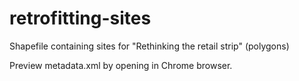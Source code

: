 # retrofitting-sites

Shapefile containing sites for "Rethinking the retail strip" (polygons)

Preview metadata.xml by opening in Chrome browser.